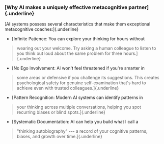### **[Why AI makes a uniquely effective metacognitive partner]{.underline}**

[AI systems possess several characteristics that make them exceptional
metacognitive coaches:]{.underline}

- [Infinite Patience: You can explore your thinking for hours without
 > wearing out your welcome. Try asking a human colleague to listen
 > to you think out loud about the same problem for three
 > hours.]{.underline}

- [No Ego Involvement: AI won\'t feel threatened if you\'re smarter in
 > some areas or defensive if you challenge its suggestions. This
 > creates psychological safety for genuine self-examination that\'s
 > hard to achieve even with trusted colleagues.]{.underline}

- [Pattern Recognition: Modern AI systems can identify patterns in
 > your thinking across multiple conversations, helping you spot
 > recurring biases or blind spots.]{.underline}

- [Systematic Documentation: AI can help you build what I call a
 > \"thinking autobiography\" --- a record of your cognitive
 > patterns, biases, and growth over time.]{.underline}